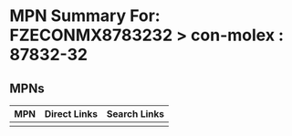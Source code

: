 



# MPN Summary For: FZECONMX8783232 > con-molex : 87832-32

## MPNs
  

|MPN|Direct Links|Search Links|
| :--- | :--- | :--- |
||||
